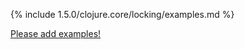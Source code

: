 {% include 1.5.0/clojure.core/locking/examples.md %}

[Please add examples!](https://github.com/arrdem/grimoire/edit/master/_includes/1.6.0/clojure.core/locking/examples.md)
